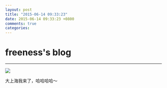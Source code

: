 ```yaml
---
layout: post
title: "2015-06-14 09:33:23"
date: 2015-06-14 09:33:23 +0800
comments: true
categories: 
---
```


# freeness's blog

----------

![](http://okqmqrbgo.bkt.clouddn.com/201506140933231.jpg)

>
大上海我来了，哈哈哈哈～